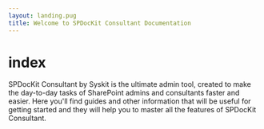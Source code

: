 ```yaml
---
layout: landing.pug
title: Welcome to SPDocKit Consultant Documentation
---
```


# index

SPDocKit Consultant by Syskit is the ultimate admin tool, created to make the day-to-day tasks of SharePoint admins and consultants faster and easier. Here you'll find guides and other information that will be useful for getting started and they will help you to master all the features of SPDocKit Consultant.


